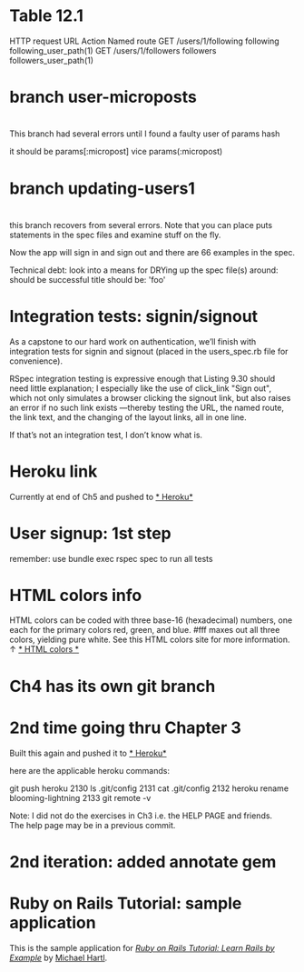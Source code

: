 # Table 12.1
HTTP request	URL	Action	                Named route
GET	         /users/1/following	following	following_user_path(1)
GET	         /users/1/followers	followers	followers_user_path(1)

# branch user-microposts
#
  This branch had several errors until I found
  a faulty user of params hash

  it should be params[:micropost]  vice params(:micropost)


# branch updating-users1
#

this branch recovers from several errors.
Note that you can place puts statements in the spec files 
and examine stuff on the fly.

Now the app will sign in and sign out and there are 66 examples in the spec.

Technical debt:  look into a means for DRYing up the spec file(s) around:
  should be successful
  title should be:  'foo'

# Integration tests: signin/signout

 As a capstone to our hard work on authentication, 
 we’ll finish with integration tests 
 for signin and signout 
 (placed in the users_spec.rb file for convenience).
 
 RSpec integration testing is 
 expressive enough that 
 Listing 9.30 
 should need little explanation; 
 I especially like the use of 
 click_link "Sign out", 
    which not only simulates a 
    browser clicking the signout link, 
    but also raises an error 
    if no such link exists
      —thereby testing the URL, 
      the named route, 
      the link text, 
      and the changing of the 
      layout links, all in one line. 
      
If that’s not an integration test, 
   I don’t know what is.


# Heroku link 
 Currently at end of Ch5 and pushed to 
 [* Heroku*](http://blooming-lightning.heroku.com)
   
# User signup:  1st step

  remember:  use bundle exec rspec spec to run all tests

# HTML colors info

   HTML colors can be coded with three base-16 (hexadecimal) numbers, 
     one each for the primary colors red, green, and blue. 
       #fff maxes out all three colors, 
          yielding pure white. 
          See this HTML colors site for more information. ↑ 
          [* HTML colors *](http://www.w3schools.com/html/html_colors.asp)

# Ch4 has its own git branch

# 2nd time going thru Chapter 3

 Built this again and pushed it to [* Heroku*](http://blooming-lightning.heroku.com)

here are the applicable heroku commands:

git push heroku
 2130  ls .git/config
 2131  cat .git/config
 2132  heroku rename blooming-lightning
 2133  git remote -v

Note:  I did not do the exercises in Ch3 i.e. the HELP PAGE and friends.  
The help page may be in a previous commit.


# 2nd iteration: added annotate gem
# Ruby on Rails Tutorial: sample application

This is the sample application for
[*Ruby on Rails Tutorial: Learn Rails by Example*](http://railstutorial.org/)
by [Michael Hartl](http://michaelhartl.com/).
